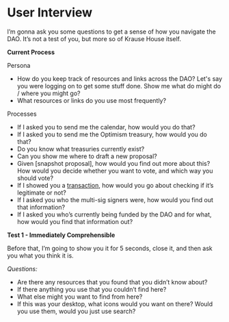 # User Interview

I’m gonna ask you some questions to get a sense of how you navigate the DAO. It’s not a test of you, but more so of Krause House itself.

**Current Process**

Persona

- How do you keep track of resources and links across the DAO? Let's say you were logging on to get some stuff done. Show me what do might do / where you might go?
- What resources or links do you use most frequently?

Processes

- If I asked you to send me the calendar, how would you do that?
- If I asked you to send me the Optimism treasury, how would you do that?
- Do you know what treasuries currently exist?
- Can you show me where to draft a new proposal?
- Given [snapshot proposal], how would you find out more about this? How would you decide whether you want to vote, and which way you should vote?
- If I showed you a [transaction](https://etherscan.io/address/0xe4762eacebdb7585d32079fdcba5bb94eb5d76f2), how would you go about checking if it’s legitimate or not?
- If I asked you who the multi-sig signers were, how would you find out that information?
- If I asked you who’s currently being funded by the DAO and for what, how would you find that information out?

**Test 1 - Immediately Comprehensible**

Before that, I’m going to show you it for 5 seconds, close it, and then ask you what you think it is.

_Questions:_

- Are there any resources that you found that you didn’t know about?
- If there anything you use that you couldn’t find here?
- What else might you want to find from here?
- If this was your desktop, what icons would you want on there? Would you use them, would you just use search?
